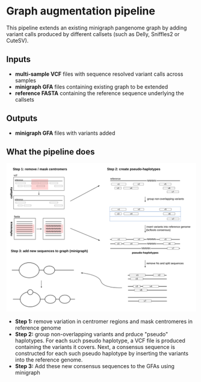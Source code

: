 # Graph augmentation pipeline

This pipeline extends an existing minigraph pangenome graph by adding variant calls produced by different callsets (such as Delly, Sniffles2 or CuteSV).

## Inputs

* **multi-sample VCF** files with sequence resolved variant calls across samples
* **minigraph GFA** files containing existing graph to be extended
* **reference FASTA** containing the reference sequence underlying the callsets

## Outputs

* **minigraph GFA** files with variants added

## What the pipeline does

![Pipeline overview](pipeline.png)

* **Step 1:** remove variation in centromer regions and mask centromeres in reference genome
* **Step 2:** group non-overlapping variants and prduce "pseudo" haplotypes. For each such pseudo haplotype, a VCF file is produced containing the variants it covers. Next, a consensus sequence is constructed for each such pseudo haplotype by inserting the variants into the reference genome.
* **Step 3:** Add these new consensus sequences to the GFAs using minigraph
